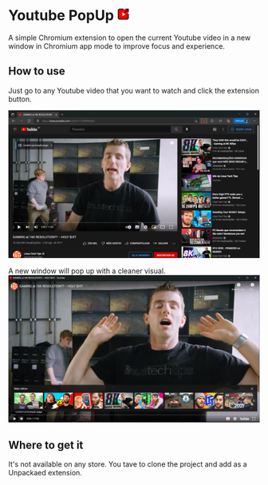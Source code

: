 # Youtube PopUp <img src="assets/images/icon.png" alt="Youtube PopUp icon" style="height: 25px; width:25px;"/>

A simple Chromium extension to open the current Youtube video in a new window in Chromium app mode to improve focus and experience.

## How to use

Just go to any Youtube video that you want to watch and click the extension button.

![Image showing a usual Youtube video page.](assets/images/videoBeforeExtensionClick.png "Window before clicking in extension button.")

A new window will pop up with a cleaner visual.
![Image showing the browser in app mode. No address bar, no favorite bar, no navigation and settings menu.](assets/images/videoAfterExtensionClick.png "Window after clicking in extension button.")

## Where to get it
It's not available on any store. You tave to clone the project and add as a Unpackaed extension.